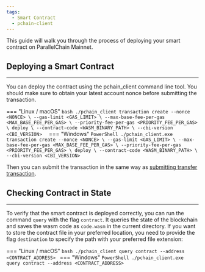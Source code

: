 ```yaml
---
tags:
  - Smart Contract
  - pchain-client
---
```


This guide will walk you through the process of deploying your smart contract on ParallelChain Mainnet.

## Deploying a Smart Contract
---

You can deploy the contract using the pchain_client command line tool. You should make sure to obtain your latest account nonce before submitting the transaction.

=== "Linux / macOS"
    ```bash
    ./pchain_client transaction create
    --nonce <NONCE> \
    --gas-limit <GAS_LIMIT> \
    --max-base-fee-per-gas <MAX_BASE_FEE_PER_GAS> \
    --priority-fee-per-gas <PRIORITY_FEE_PER_GAS> \
    deploy \
    --contract-code <WASM_BINARY_PATH> \
    --cbi-version <CBI_VERSION> 
    ```
=== "Windows"
    ```PowerShell
    ./pchain_client.exe transaction create
    --nonce <NONCE> \
    --gas-limit <GAS_LIMIT> \
    --max-base-fee-per-gas <MAX_BASE_FEE_PER_GAS> \
    --priority-fee-per-gas <PRIORITY_FEE_PER_GAS> \
    deploy \
    --contract-code <WASM_BINARY_PATH> \
    --cbi-version <CBI_VERSION> 
    ```

Then you can submit the transaction in the same way as [submitting transfer transaction](../getting_started/transfer.md#submitting-transaction).

## Checking Contract in State
---

To verify that the smart contract is deployed correctly, you can run the command `query` with the flag `contract`. It queries the state of the blockchain and saves the wasm code as `code.wasm` in the current directory.
If you want to store the contract file in your preferred location, you need to provide the flag `destination` to specify the path with your preferred file extension:

=== "Linux / macOS"
    ```bash
    ./pchain_client query contract --address <CONTRACT_ADDRESS>
    ```
=== "Windows"
    ```PowerShell
    ./pchain_client.exe query contract --address <CONTRACT_ADDRESS>
    ```
